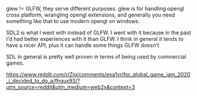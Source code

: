 glew != GLFW, they serve different purposes. glew is for handling opengl cross platform, wrangling opengl extensions, and generally you need something like that to use modern opengl on windows.

SDL2 is what I went with instead of GLFW. I went with it because in the past I'd had better experiences with it than GLFW. I think in general it tends to have a nicer API, plus it can handle some things GLFW doesn't

SDL in general is pretty well proven in terms of being used by commercial games.

https://www.reddit.com/r/Zig/comments/exa1vr/for_global_game_jam_2020_i_decided_to_do_a/fhgux93/?utm_source=reddit&utm_medium=web2x&context=3
